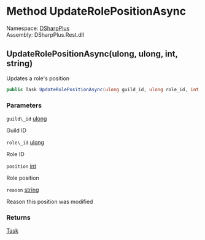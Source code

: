 # Method UpdateRolePositionAsync

Namespace: [DSharpPlus](DSharpPlus.md)  
Assembly: DSharpPlus.Rest.dll

## <a id="DSharpPlus_DiscordRestClient_UpdateRolePositionAsync_System_UInt64_System_UInt64_System_Int32_System_String_"></a>UpdateRolePositionAsync\(ulong, ulong, int, string\)

Updates a role's position

```csharp
public Task UpdateRolePositionAsync(ulong guild_id, ulong role_id, int position, string reason = null)
```

### Parameters

`guild\_id` [ulong](https://learn.microsoft.com/dotnet/api/system.uint64)

Guild ID

`role\_id` [ulong](https://learn.microsoft.com/dotnet/api/system.uint64)

Role ID

`position` [int](https://learn.microsoft.com/dotnet/api/system.int32)

Role position

`reason` [string](https://learn.microsoft.com/dotnet/api/system.string)

Reason this position was modified

### Returns

[Task](https://learn.microsoft.com/dotnet/api/system.threading.tasks.task)

